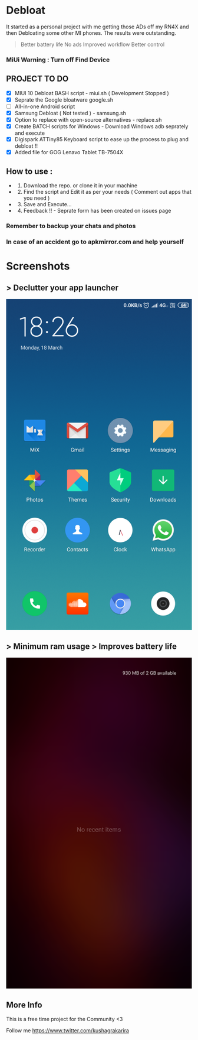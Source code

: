 # Debloat

It started as a personal  project with me getting those ADs off my RN4X and then Debloating some other MI phones.
The results were outstanding.
> Better battery life
> No ads
> Improved workflow
> Better control

### MiUi Warning : Turn off Find Device

## PROJECT TO DO
- [x] MIUI 10 Debloat BASH script - miui.sh ( Development Stopped )
- [x] Seprate the Google bloatware google.sh
- [ ] All-in-one Android script
- [x] Samsung Debloat ( Not tested ) - samsung.sh
- [x] Option to replace with open-source alternatives - replace.sh
- [x] Create BATCH scripts for Windows - Download Windows adb seprately and execute
- [x] Digispark ATTiny85 Keyboard script to ease up the process to plug and debloat !!
- [x] Added file for GOG Lenavo Tablet  TB-7504X

## How to use :

- 1. Download the repo. or clone it in your machine
- 2. Find the script and Edit it as per your needs ( Comment out apps that you need )
- 3. Save and Execute...
- 4. Feedback !! - Seprate form has been created on issues page

### Remember to backup your chats and photos
### In case of an accident go to apkmirror.com and help yourself

# Screenshots
## > Declutter your app launcher
![Screenshot](/HomeScreen.png)

## > Minimum ram usage > Improves battery life
![Screenshot](/RecentScreen.png)

## More Info
This is a free time project for the Community <3

Follow me https://www.twitter.com/kushagrakarira

